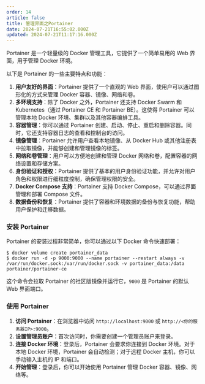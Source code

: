 ```yaml
---
order: 14
article: false
title: 管理界面之Portainer
date: 2024-07-21T16:55:02.000Z
updated: 2024-07-21T11:17:16.000Z
---
```

Portainer 是一个轻量级的 Docker 管理工具，它提供了一个简单易用的 Web 界面，用于管理 Docker 环境。

以下是 Portainer 的一些主要特点和功能：

1. **用户友好的界面**：Portainer 提供了一个直观的 Web 界面，使用户可以通过图形化的方式来管理 Docker 容器、镜像、网络和卷。
2. **多环境支持**：除了 Docker 之外，Portainer 还支持 Docker Swarm 和 Kubernetes（通过 Portainer CE 和 Portainer BE）。这使得 Portainer 可以管理本地 Docker 环境、集群以及其他容器编排工具。
3. **容器管理**：你可以通过 Portainer 创建、启动、停止、重启和删除容器。同时，它还支持容器日志的查看和控制台的访问。
4. **镜像管理**：Portainer 允许用户查看本地镜像、从 Docker Hub 或其他注册表中拉取镜像，并能够创建和管理镜像的标签。
5. **网络和卷管理**：用户可以方便地创建和管理 Docker 网络和卷，配置容器的网络设置和存储方案。
6. **身份验证和授权**：Portainer 提供了基本的用户身份验证功能，并允许对用户角色和权限进行细粒度控制，确保管理权限的安全。
7. **Docker Compose 支持**：Portainer 支持 Docker Compose，可以通过界面管理和部署 Compose 文件。
8. **数据备份和恢复**：Portainer 提供了容器和环境数据的备份与恢复功能，帮助用户保护和迁移数据。

### 安装 Portainer

Portainer 的安装过程非常简单，你可以通过以下 Docker 命令快速部署：

```console
$ docker volume create portainer_data
$ docker run -d -p 9000:9000 --name portainer --restart always -v /var/run/docker.sock:/var/run/docker.sock -v portainer_data:/data portainer/portainer-ce
```

这个命令会拉取 Portainer 的社区版镜像并运行它，`9000`​ 是 Portainer 的默认 Web 界面端口。

### 使用 Portainer

1. **访问 Portainer**：在浏览器中访问 `http://localhost:9000`​ 或 `http://<你的服务器IP>:9000`​。
2. **设置管理员账户**：首次访问时，你需要创建一个管理员账户来登录。
3. **连接 Docker 环境**：登录后，Portainer 会要求你连接到 Docker 环境。对于本地 Docker 环境，Portainer 会自动检测；对于远程 Docker 主机，你可以手动输入主机的 IP 和端口。
4. **开始管理**：登录后，你可以开始使用 Portainer 管理 Docker 容器、镜像、网络等。
